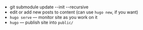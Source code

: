 - git submodule update --init --recursive
- edit or add new posts to content (can use `hugo new`, if you want)
- `hugo serve` — monitor site as you work on it
- `hugo` — publish site into `public/`
